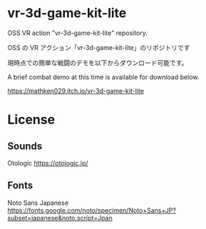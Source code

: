 # vr-3d-game-kit-lite

OSS VR action "vr-3d-game-kit-lite" repository.

OSS の VR アクション「vr-3d-game-kit-lite」のリポジトリです

現時点での簡単な戦闘のデモを以下からダウンロード可能です。

A brief combat demo at this time is available for download below.

https://mathken029.itch.io/vr-3d-game-kit-lite

# License

## Sounds

Otologic
https://otologic.jp/

## Fonts

Noto Sans Japanese
https://fonts.google.com/noto/specimen/Noto+Sans+JP?subset=japanese&noto.script=Jpan
